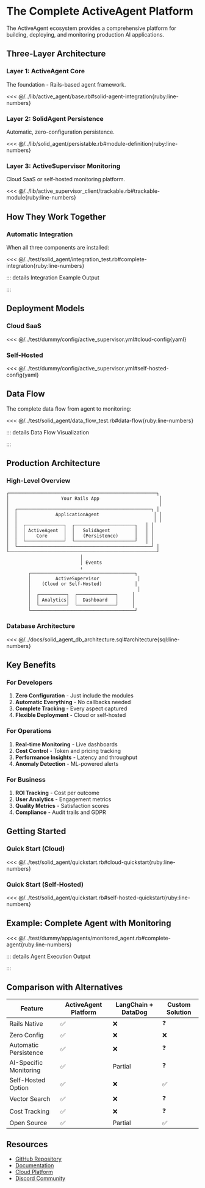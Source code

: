 # The Complete ActiveAgent Platform

The ActiveAgent ecosystem provides a comprehensive platform for building, deploying, and monitoring production AI applications.

## Three-Layer Architecture

### Layer 1: ActiveAgent Core
The foundation - Rails-based agent framework.

<<< @/../lib/active_agent/base.rb#solid-agent-integration{ruby:line-numbers}

### Layer 2: SolidAgent Persistence
Automatic, zero-configuration persistence.

<<< @/../lib/solid_agent/persistable.rb#module-definition{ruby:line-numbers}

### Layer 3: ActiveSupervisor Monitoring
Cloud SaaS or self-hosted monitoring platform.

<<< @/../lib/active_supervisor_client/trackable.rb#trackable-module{ruby:line-numbers}

## How They Work Together

### Automatic Integration

When all three components are installed:

<<< @/../test/solid_agent/integration_test.rb#complete-integration{ruby:line-numbers}

::: details Integration Example Output
<!-- @include: @/parts/examples/complete-integration-output.md -->
:::

## Deployment Models

### Cloud SaaS

<<< @/../test/dummy/config/active_supervisor.yml#cloud-config{yaml}

### Self-Hosted

<<< @/../test/dummy/config/active_supervisor.yml#self-hosted-config{yaml}

## Data Flow

The complete data flow from agent to monitoring:

<<< @/../test/solid_agent/data_flow_test.rb#data-flow{ruby:line-numbers}

::: details Data Flow Visualization
<!-- @include: @/parts/examples/data-flow-diagram.md -->
:::

## Production Architecture

### High-Level Overview

```
┌──────────────────────────────────────────────────────┐
│                   Your Rails App                      │
│                                                       │
│  ┌─────────────────────────────────────────────────┐ │
│  │              ApplicationAgent                    │ │
│  │                                                  │ │
│  │  ┌──────────────┐  ┌──────────────────────┐   │ │
│  │  │ ActiveAgent  │  │   SolidAgent         │   │ │
│  │  │    Core      │  │   (Persistence)      │   │ │
│  │  └──────────────┘  └──────────────────────┘   │ │
│  └─────────────────────────────────────────────────┘ │
└──────────────────────────────────────────────────────┘
                           │
                           │ Events
                           ↓
        ┌──────────────────────────────────────┐
        │         ActiveSupervisor              │
        │    (Cloud or Self-Hosted)            │
        │                                       │
        │  ┌──────────┐  ┌──────────────┐     │
        │  │ Analytics│  │  Dashboard   │     │
        │  └──────────┘  └──────────────┘     │
        └──────────────────────────────────────┘
```

### Database Architecture

<<< @/../docs/solid_agent_db_architecture.sql#architecture{sql:line-numbers}

## Key Benefits

### For Developers

1. **Zero Configuration** - Just include the modules
2. **Automatic Everything** - No callbacks needed
3. **Complete Tracking** - Every aspect captured
4. **Flexible Deployment** - Cloud or self-hosted

### For Operations

1. **Real-time Monitoring** - Live dashboards
2. **Cost Control** - Token and pricing tracking
3. **Performance Insights** - Latency and throughput
4. **Anomaly Detection** - ML-powered alerts

### For Business

1. **ROI Tracking** - Cost per outcome
2. **User Analytics** - Engagement metrics
3. **Quality Metrics** - Satisfaction scores
4. **Compliance** - Audit trails and GDPR

## Getting Started

### Quick Start (Cloud)

<<< @/../test/solid_agent/quickstart.rb#cloud-quickstart{ruby:line-numbers}

### Quick Start (Self-Hosted)

<<< @/../test/solid_agent/quickstart.rb#self-hosted-quickstart{ruby:line-numbers}

## Example: Complete Agent with Monitoring

<<< @/../test/dummy/app/agents/monitored_agent.rb#complete-agent{ruby:line-numbers}

::: details Agent Execution Output
<!-- @include: @/parts/examples/monitored-agent-output.md -->
:::

## Comparison with Alternatives

| Feature | ActiveAgent Platform | LangChain + DataDog | Custom Solution |
|---------|---------------------|---------------------|-----------------|
| Rails Native | ✅ | ❌ | ❓ |
| Zero Config | ✅ | ❌ | ❌ |
| Automatic Persistence | ✅ | ❌ | ❓ |
| AI-Specific Monitoring | ✅ | Partial | ❓ |
| Self-Hosted Option | ✅ | ❌ | ✅ |
| Vector Search | ✅ | ❌ | ❓ |
| Cost Tracking | ✅ | ❌ | ❓ |
| Open Source | ✅ | Partial | ✅ |

## Resources

- [GitHub Repository](https://github.com/activeagent/activeagent)
- [Documentation](https://docs.activeagents.ai)
- [Cloud Platform](https://activeagents.ai)
- [Discord Community](https://discord.gg/activeagent)